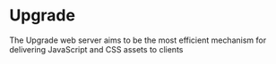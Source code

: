 Upgrade
=======

The Upgrade web server aims to be the most efficient mechanism for delivering JavaScript and CSS assets to clients
